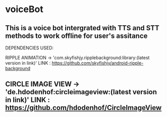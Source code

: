 # voiceBot
This is a voice bot intergrated with TTS and STT methods to work offline for user's assitance
----------------------------------------------
DEPENDENCIES USED: 

   RIPPLE ANIMATION   -> 'com.skyfishjy.ripplebackground:library:(latest version in link)' 
   LINK : https://github.com/skyfishjy/android-ripple-background
   
   CIRCLE IMAGE VIEW  ->  'de.hdodenhof:circleimageview:(latest version in link)'
   LINK : https://github.com/hdodenhof/CircleImageView
-----------------------------------------------
